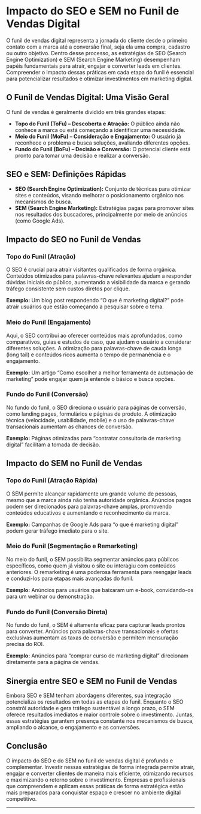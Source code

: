 
# Impacto do SEO e SEM no Funil de Vendas Digital

O funil de vendas digital representa a jornada do cliente desde o primeiro contato com a marca até a conversão final, seja ela uma compra, cadastro ou outro objetivo. Dentro desse processo, as estratégias de SEO (Search Engine Optimization) e SEM (Search Engine Marketing) desempenham papéis fundamentais para atrair, engajar e converter leads em clientes. Compreender o impacto dessas práticas em cada etapa do funil é essencial para potencializar resultados e otimizar investimentos em marketing digital.

## O Funil de Vendas Digital: Uma Visão Geral

O funil de vendas é geralmente dividido em três grandes etapas:

- **Topo do Funil (ToFu) – Descoberta e Atração:** O público ainda não conhece a marca ou está começando a identificar uma necessidade.
- **Meio do Funil (MoFu) – Consideração e Engajamento:** O usuário já reconhece o problema e busca soluções, avaliando diferentes opções.
- **Fundo do Funil (BoFu) – Decisão e Conversão:** O potencial cliente está pronto para tomar uma decisão e realizar a conversão.

## SEO e SEM: Definições Rápidas

- **SEO (Search Engine Optimization):** Conjunto de técnicas para otimizar sites e conteúdos, visando melhorar o posicionamento orgânico nos mecanismos de busca.
- **SEM (Search Engine Marketing):** Estratégias pagas para promover sites nos resultados dos buscadores, principalmente por meio de anúncios (como Google Ads).

## Impacto do SEO no Funil de Vendas

### Topo do Funil (Atração)

O SEO é crucial para atrair visitantes qualificados de forma orgânica. Conteúdos otimizados para palavras-chave relevantes ajudam a responder dúvidas iniciais do público, aumentando a visibilidade da marca e gerando tráfego consistente sem custos diretos por clique.

**Exemplo:** Um blog post respondendo “O que é marketing digital?” pode atrair usuários que estão começando a pesquisar sobre o tema.

### Meio do Funil (Engajamento)

Aqui, o SEO contribui ao oferecer conteúdos mais aprofundados, como comparativos, guias e estudos de caso, que ajudam o usuário a considerar diferentes soluções. A otimização para palavras-chave de cauda longa (long tail) e conteúdos ricos aumenta o tempo de permanência e o engajamento.

**Exemplo:** Um artigo “Como escolher a melhor ferramenta de automação de marketing” pode engajar quem já entende o básico e busca opções.

### Fundo do Funil (Conversão)

No fundo do funil, o SEO direciona o usuário para páginas de conversão, como landing pages, formulários e páginas de produto. A otimização técnica (velocidade, usabilidade, mobile) e o uso de palavras-chave transacionais aumentam as chances de conversão.

**Exemplo:** Páginas otimizadas para “contratar consultoria de marketing digital” facilitam a tomada de decisão.

## Impacto do SEM no Funil de Vendas

### Topo do Funil (Atração Rápida)

O SEM permite alcançar rapidamente um grande volume de pessoas, mesmo que a marca ainda não tenha autoridade orgânica. Anúncios pagos podem ser direcionados para palavras-chave amplas, promovendo conteúdos educativos e aumentando o reconhecimento da marca.

**Exemplo:** Campanhas de Google Ads para “o que é marketing digital” podem gerar tráfego imediato para o site.

### Meio do Funil (Segmentação e Remarketing)

No meio do funil, o SEM possibilita segmentar anúncios para públicos específicos, como quem já visitou o site ou interagiu com conteúdos anteriores. O remarketing é uma poderosa ferramenta para reengajar leads e conduzi-los para etapas mais avançadas do funil.

**Exemplo:** Anúncios para usuários que baixaram um e-book, convidando-os para um webinar ou demonstração.

### Fundo do Funil (Conversão Direta)

No fundo do funil, o SEM é altamente eficaz para capturar leads prontos para converter. Anúncios para palavras-chave transacionais e ofertas exclusivas aumentam as taxas de conversão e permitem mensuração precisa do ROI.

**Exemplo:** Anúncios para “comprar curso de marketing digital” direcionam diretamente para a página de vendas.

## Sinergia entre SEO e SEM no Funil de Vendas

Embora SEO e SEM tenham abordagens diferentes, sua integração potencializa os resultados em todas as etapas do funil. Enquanto o SEO constrói autoridade e gera tráfego sustentável a longo prazo, o SEM oferece resultados imediatos e maior controle sobre o investimento. Juntas, essas estratégias garantem presença constante nos mecanismos de busca, ampliando o alcance, o engajamento e as conversões.

## Conclusão

O impacto do SEO e do SEM no funil de vendas digital é profundo e complementar. Investir nessas estratégias de forma integrada permite atrair, engajar e converter clientes de maneira mais eficiente, otimizando recursos e maximizando o retorno sobre o investimento. Empresas e profissionais que compreendem e aplicam essas práticas de forma estratégica estão mais preparados para conquistar espaço e crescer no ambiente digital competitivo.

---
```